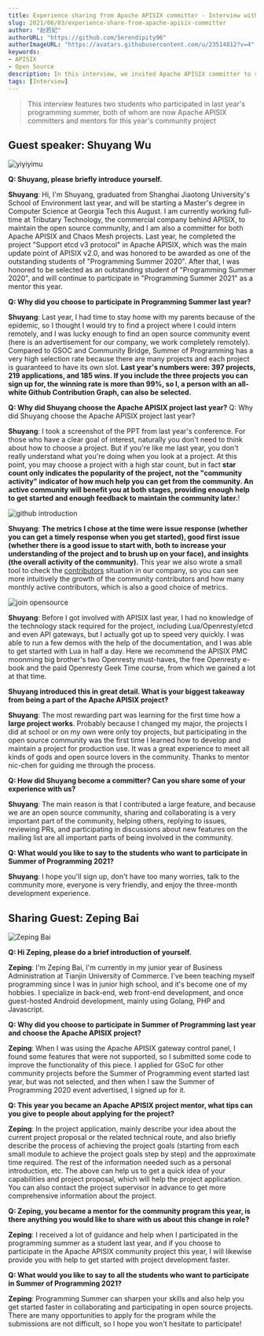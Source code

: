 ```yaml
---
title: Experience sharing from Apache APISIX committer - Interview with Summer of Programming
slug: 2021/06/03/experience-share-from-apache-apisix-committer
author: "赵若妃"
authorURL: "https://github.com/Serendipity96"
authorImageURL: "https://avatars.githubusercontent.com/u/23514812?v=4"
keywords:
- APISIX
- Open Source
description: In this interview, we invited Apache APISIX committer to share his experience of participating in open source projects.
tags: [Interview]
---
```


> This interview features two students who participated in last year's programming summer, both of whom are now Apache APISIX committers and mentors for this year's community project

<!--truncate-->

## Guest speaker: Shuyang Wu

![yiyiyimu](https://static.apiseven.com/202108/1630546588578-2d8386cd-06c0-4c71-848a-8ed0e1263a4e.png)

**Q: Shuyang, please briefly introduce yourself.**

**Shuyang**: Hi, I'm Shuyang, graduated from Shanghai Jiaotong University's School of Environment last year, and will be starting a Master's degree in Computer Science at Georgia Tech this August. I am currently working full-time at Tributary Technology, the commercial company behind APISIX, to maintain the open source community, and I am also a committer for both Apache APISIX and Chaos Mesh projects. Last year, he completed the project "Support etcd v3 protocol" in Apache APISIX, which was the main update point of APISIX v2.0, and was honored to be awarded as one of the outstanding students of "Programming Summer 2020". After that, I was honored to be selected as an outstanding student of "Programming Summer 2020", and will continue to participate in "Programming Summer 2021" as a mentor this year.

**Q: Why did you choose to participate in Programming Summer last year?**

**Shuyang**: Last year, I had time to stay home with my parents because of the epidemic, so I thought I would try to find a project where I could intern remotely, and I was lucky enough to find an open source community event (here is an advertisement for our company, we work completely remotely). Compared to GSOC and Community Bridge, Summer of Programming has a very high selection rate because there are many projects and each project is guaranteed to have its own slot. **Last year's numbers were: 397 projects, 219 applications, and 185 wins. If you include the three projects you can sign up for, the winning rate is more than 99%, so I, a person with an all-white Github Contribution Graph, can also be selected.**

**Q: Why did Shuyang choose the Apache APISIX project last year?** Q: Why did Shuyang choose the Apache APISIX project last year?

**Shuyang**: I took a screenshot of the PPT from last year's conference. For those who have a clear goal of interest, naturally you don't need to think about how to choose a project. But if you're like me last year, you don't really understand what you're doing when you look at a project. At this point, you may choose a project with a high star count, but in fact **star count only indicates the popularity of the project, not the "community activity" indicator of how much help you can get from the community. An active community will benefit you at both stages, providing enough help to get started and enough feedback to maintain the community later.**!

![github introduction](https://static.apiseven.com/202108/1630546653087-23ff48eb-8e13-464c-874e-c4225cc32336.png)

**Shuyang**: **The metrics I chose at the time were issue response (whether you can get a timely response when you get started), good first issue (whether there is a good issue to start with, both to increase your understanding of the project and to brush up on your face), and insights (the overall activity of the community).** This year we also wrote a small tool to check the [contributors](https://github.com/api7/contributor-graph) situation in our company, so you can see more intuitively the growth of the community contributors and how many monthly active contributors, which is also a good choice of metrics.

![join opensource](https://static.apiseven.com/202108/1630546703021-d63457b1-4068-45da-8bde-aa9c708c6793.png)

**Shuyang**: Before I got involved with APISIX last year, I had no knowledge of the technology stack required for the project, including Lua/Openresty/etcd and even API gateways, but I actually got up to speed very quickly. I was able to run a few demos with the help of the documentation, and I was able to get started with Lua in half a day. Here we recommend the APISIX PMC moonming big brother's two Openresty must-haves, the free Openresty e-book and the paid Openresty Geek Time course, from which we gained a lot at that time.

**Shuyang introduced this in great detail. What is your biggest takeaway from being a part of the Apache APISIX project?**

**Shuyang**: The most rewarding part was learning for the first time how a **large project works**. Probably because I changed my major, the projects I did at school or on my own were only toy projects, but participating in the open source community was the first time I learned how to develop and maintain a project for production use. It was a great experience to meet all kinds of gods and open source lovers in the community. Thanks to mentor nic-chen for guiding me through the process.

**Q: How did Shuyang become a committer? Can you share some of your experience with us?**

**Shuyang**: The main reason is that I contributed a large feature, and because we are an open source community, sharing and collaborating is a very important part of the community, helping others, replying to issues, reviewing PRs, and participating in discussions about new features on the mailing list are all important parts of being involved in the community.

**Q: What would you like to say to the students who want to participate in Summer of Programming 2021?**

**Shuyang**: I hope you'll sign up, don't have too many worries, talk to the community more, everyone is very friendly, and enjoy the three-month development experience.

## Sharing Guest: Zeping Bai

![Zeping Bai](https://static.apiseven.com/202108/1630546751119-8df77cd8-6be0-4f8e-af13-182e77462d73.png)

**Q: Hi Zeping, please do a brief introduction of yourself.**

**Zeping**: I'm Zeping Bai, I'm currently in my junior year of Business Administration at Tianjin University of Commerce. I've been teaching myself programming since I was in junior high school, and it's become one of my hobbies. I specialize in back-end, web front-end development, and once guest-hosted Android development, mainly using Golang, PHP and Javascript.

**Q: Why did you choose to participate in Summer of Programming last year and choose the Apache APISIX project?**

**Zeping**: When I was using the Apache APISIX gateway control panel, I found some features that were not supported, so I submitted some code to improve the functionality of this piece. I applied for GSoC for other community projects before the Summer of Programming event started last year, but was not selected, and then when I saw the Summer of Programming 2020 event advertised, I signed up for it.

**Q: This year you became an Apache APISIX project mentor, what tips can you give to people about applying for the project?**

**Zeping**: In the project application, mainly describe your idea about the current project proposal or the related technical route, and also briefly describe the process of achieving the project goals (starting from each small module to achieve the project goals step by step) and the approximate time required. The rest of the information needed such as a personal introduction, etc. The above can help us to get a quick idea of your capabilities and project proposal, which will help the project application. You can also contact the project supervisor in advance to get more comprehensive information about the project.

**Q: Zeping, you became a mentor for the community program this year, is there anything you would like to share with us about this change in role?**

**Zeping**: I received a lot of guidance and help when I participated in the programming summer as a student last year, and if you choose to participate in the Apache APISIX community project this year, I will likewise provide you with help to get started with project development faster.

**Q: What would you like to say to all the students who want to participate in Summer of Programming 2021?**

**Zeping**: Programming Summer can sharpen your skills and also help you get started faster in collaborating and participating in open source projects. There are many opportunities to apply for the program while the submissions are not difficult, so I hope you won't hesitate to participate!
